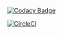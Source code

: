 
[![Codacy Badge](https://api.codacy.com/project/badge/Grade/9563049c8d5e4235ac55e23192064090)](https://www.codacy.com/app/charles.muathe/webcbo?utm_source=github.com&amp;utm_medium=referral&amp;utm_content=Muart-C/webcbo&amp;utm_campaign=Badge_Grade)

[![CircleCI](https://circleci.com/gh/Muart-C/webcbo.svg?style=svg)](https://circleci.com/gh/Muart-C/webcbo)
